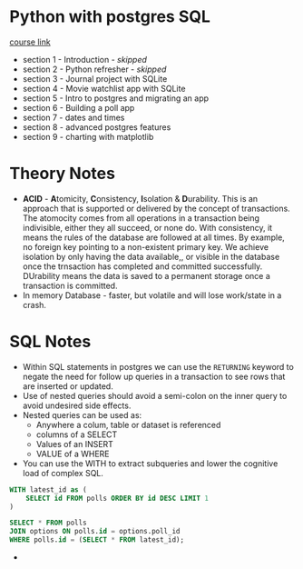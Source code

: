 # Python with postgres SQL


[course link](https://www.udemy.com/course/complete-python-postgresql-database-course)

- section 1 - Introduction - _skipped_
- section 2 - Python refresher - _skipped_
- section 3 - Journal project with SQLite
- section 4 - Movie watchlist app with SQLite
- section 5 - Intro to postgres and migrating an app
- section 6 - Building a poll app
- section 7 - dates and times
- section 8 - advanced postgres features
- section 9 - charting with matplotlib


# Theory Notes

- **ACID** - **A**tomicity, **C**onsistency, **I**solation & **D**urability. This is an approach that is supported or delivered by the concept of transactions. The atomocity comes from all operations in a transaction being indivisible, either they all succeed, or none do. With consistency, it means the rules of the database are followed at all times. By example, no foreign key pointing to a non-existent primary key. We achieve isolation by only having the data available,, or visible in the database once the trnsaction has completed and committed successfully. DUrability means the data is saved to a permanent storage once a transaction is committed.
- In memory Database - faster, but volatile and will lose work/state in a crash.


# SQL Notes
- Within SQL statements in postgres we can use the `RETURNING` keyword to negate the need for follow up queries in a transaction to see rows that are inserted or updated.
- Use of nested queries should avoid a semi-colon on the inner query to avoid undesired side effects.
- Nested queries can be used as:
    - Anywhere a colum, table or dataset is referenced
    - columns of a SELECT
    - Values of an INSERT
    - VALUE of a WHERE
- You can use the WITH to extract subqueries and lower the cognitive load of complex SQL.
```SQL
WITH latest_id as (
    SELECT id FROM polls ORDER BY id DESC LIMIT 1
)

SELECT * FROM polls
JOIN options ON polls.id = options.poll_id
WHERE polls.id = (SELECT * FROM latest_id);
```
-